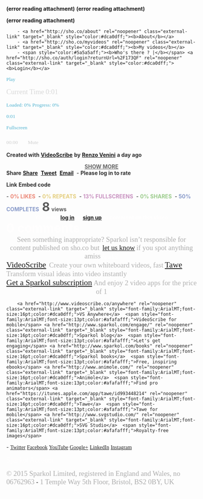 **(error reading attachment)**
 **(error reading attachment)**




 **(error reading attachment)**
 


		
		- <a href="http://sho.co/about" rel="noopener" class="external-link" target="_blank" style="color:#dca0dff;"><b>About</b></a> 
		- <a href="http://sho.co/myvideos" rel="noopener" class="external-link" target="_blank" style="color:#dca0dff;"><b>My videos</b></a> 
		- <span style="color:#5a5a5aff;"><b>Who's there ? |</b></span> <a href="http://sho.co/auth/login?returnUrl=%2F173QF" rel="noopener" class="external-link" target="_blank" style="color:#dca0dff;"><b>Login</b></a> 
		







<p style="text-align:center;margin:0">




<span style="font-family:ArialMT;font-size:10pt;color:#4eb1cfff;">Play</span>

<span style="font-family:ArialMT;font-size:14pt;color:#d8d8d8ff;">Current Time</span>
<span style="font-family:ArialMT;font-size:14pt;color:#d8d8d8ff;">0:01</span>


<span style="font-family:ArialMT;font-size:10pt;color:#4eb1cfff;">Loaded: 0%</span>
<span style="font-family:ArialMT;font-size:10pt;color:#4eb1cfff;">Progress: 0%</span>

<span style="font-family:ArialMT;font-size:10pt;color:#4eb1cfff;">0:01</span>


<span style="font-family:ArialMT;font-size:10pt;color:#4eb1cfff;">Fullscreen</span>



<span style="font-family:ArialMT;font-size:10pt;color:#cececeff;">00:00</span>
<span style="font-family:LastResort;font-size:18pt;color:#cececeff;"></span>
<span style="font-family:ArialMT;font-size:10pt;color:#cececeff;">Mute</span>


</p>






<span style="color:#2d2d2dff;"><b>Created with</b></span> <a href="http://sho.co/app/videoscribe" rel="noopener" class="external-link" target="_blank" style="color:#dca0dff;"><b>VideoScribe</b></a> <span style="color:#2d2d2dff;"><b>by</b></span> <a href="http://sho.co/user/984527" rel="noopener" class="external-link" target="_blank" style="color:#dca0dff;"><b>Renzo Venini</b></a> <span style="color:#2d2d2dff;"><b>a day ago</b></span>

<p style="text-align:center;margin:0"><a href="http://sho.co/173QF#" rel="noopener" class="external-link" target="_blank" style="color:#666666ff;"><b>SHOW MORE</b></a>
</p>
<span style="color:#2d2d2dff;"><b>Share</b></span>
		<a href="https://www.facebook.com/sharer.php?u=http://sho.co/173QF" rel="noopener" class="external-link" target="_blank" style="color:#dca0dff;"><b>Share</b></a> 
		<a href="http://twitter.com/intent/tweet?url=http://sho.co/173QF&via=SparkolHQ" rel="noopener" class="external-link" target="_blank" style="color:#dca0dff;"><b>Tweet</b></a> 
		<a href="http://sho.co/173QFmailto:?to=&Subject=Share%20a%20sho,&body=http://sho.co/173QF" rel="noopener" class="external-link" target="_blank" style="color:#dca0dff;"><b>Email</b></a> 
		- <span style="color:#2d2d2dff;"><b>Please log in to rate</b></span> 
		
		
<span style="color:#2d2d2dff;"><b>Link</b></span>
<span style="color:#2d2d2dff;"><b>Embed code</b></span>

<p style="text-align:right;margin:0">
</p>
- <span style="color:#eb8574ff;"><b>0% LIKES</b></span> 
- <span style="color:#e4ce7eff;"><b>0% REPEATS</b></span> 
- <span style="color:#c892c0ff;"><b>13% FULLSCREENS</b></span> 
- <span style="color:#9acb8aff;"><b>0% SHARES</b></span> 
- <span style="color:#8698c8ff;"><b>50% COMPLETES</b></span> 
		<span style="font-size:24pt;color:#5b5b5bff;"><b>8</b></span> <span style="color:#5b5b5bff;"><b>views</b></span> 







<p style="text-align:center;margin:0"><span style="color:#fffefeff;"><b>You must</b></span> <a href="http://sho.co/auth/login?returnUrl=%2F173QF" rel="noopener" class="external-link" target="_blank" style="color:#dca0dff;"><b>log in</b></a> <span style="color:#fffefeff;"><b>or</b></span> <a href="http://sho.co/auth/signup?returnUrl=%2F173QF" rel="noopener" class="external-link" target="_blank" style="color:#dca0dff;"><b>sign up</b></a> <span style="color:#fffefeff;"><b>to comment on this video</b></span>
</p>
<span style="font-size:24pt;color:#fffefeff;"><b>0 comments</b></span>





<p style="text-align:center;margin:0">
<span style="font-family:ArialMT;font-size:14pt;color:#acacacff;">Seen something inappropriate? Sparkol isn’t responsible for content published on sho.co but</span>  <a href="http://sho.co/173QFmailto:legal@sparkol.com?subject=Reporting%20http%3A%2F%2Fsho.co%2F173QF" rel="noopener" class="external-link" target="_blank" style="font-family:ArialMT;font-size:14pt;color:#dca0dff;">let us know</a> <span style="font-family:ArialMT;font-size:14pt;color:#acacacff;">if you spot anything amiss</span>
<a href="http://www.sparkol.com/" rel="noopener" class="external-link" target="_blank" style="font-family:ArialMT;color:#fffefeff;">Sparkol</a>
</p>
		<a href="http://www.videoscribe.co/" rel="noopener" class="external-link" target="_blank" style="font-family:ArialMT;font-size:16pt;color:#dca0dff;">VideoScribe</a>  <span style="font-family:ArialMT;font-size:14pt;color:#b1b1b1ff;">Create your own whiteboard videos, fast</span> <a href="http://www.tawe.co/" rel="noopener" class="external-link" target="_blank" style="font-family:ArialMT;font-size:16pt;color:#dca0dff;">Tawe</a>  <span style="font-family:ArialMT;font-size:14pt;color:#b1b1b1ff;">Transform visual ideas into video instantly</span> 

<p style="text-align:center;margin:0"><a href="https://my.sparkol.com/buy" rel="noopener" class="external-link" target="_blank" style="font-family:ArialMT;font-size:16pt;color:#dca0dff;">Get a Sparkol subscription</a>
<span style="font-family:ArialMT;font-size:14pt;color:#b1b1b1ff;">And enjoy 2 video apps for the price of 1</span>


</p>
		
		<a href="http://www.videoscribe.co/anywhere" rel="noopener" class="external-link" target="_blank" style="font-family:ArialMT;font-size:16pt;color:#dca0dff;">VS Anywhere</a>  <span style="font-family:ArialMT;font-size:13pt;color:#afafafff;">VideoScribe for mobile</span> <a href="http://www.sparkol.com/engage/" rel="noopener" class="external-link" target="_blank" style="font-family:ArialMT;font-size:16pt;color:#dca0dff;">Sparkol blog</a>  <span style="font-family:ArialMT;font-size:13pt;color:#afafafff;">Let's get engaging</span> <a href="http://www.sparkol.com/books" rel="noopener" class="external-link" target="_blank" style="font-family:ArialMT;font-size:16pt;color:#dca0dff;">Sparkol books</a>  <span style="font-family:ArialMT;font-size:13pt;color:#afafafff;">Free, inspiring ebooks</span> <a href="http://www.animole.com/" rel="noopener" class="external-link" target="_blank" style="font-family:ArialMT;font-size:16pt;color:#dca0dff;">Animole</a>  <span style="font-family:ArialMT;font-size:13pt;color:#afafafff;">Find pro animators</span> <a href="https://itunes.apple.com/app/tawe/id993448214" rel="noopener" class="external-link" target="_blank" style="font-family:ArialMT;font-size:16pt;color:#dca0dff;">Tawe</a>  <span style="font-family:ArialMT;font-size:13pt;color:#afafafff;">Tawe for mobile</span> <a href="http://www.svgstudio.com/" rel="noopener" class="external-link" target="_blank" style="font-family:ArialMT;font-size:16pt;color:#dca0dff;">SVG Studio</a>  <span style="font-family:ArialMT;font-size:13pt;color:#afafafff;">Royalty-free images</span>
		

<p style="text-align:center;margin:0">

</p>
- <a href="https://twitter.com/SparkolHQ" rel="noopener" class="external-link" target="_blank" style="font-family:ArialMT;color:#dca0dff;">Twitter</a> <a href="https://www.facebook.com/SparkolHQ" rel="noopener" class="external-link" target="_blank" style="font-family:ArialMT;color:#dca0dff;">Facebook</a> <a href="https://www.youtube.com/channel/UC-M3N1dBICkLMU8fTlmpgjw" rel="noopener" class="external-link" target="_blank" style="font-family:ArialMT;color:#dca0dff;">YouTube</a> <a href="https://plus.google.com/u/0/+Sparkol/posts" rel="noopener" class="external-link" target="_blank" style="font-family:ArialMT;color:#dca0dff;">Google+</a> <a href="https://www.linkedin.com/company/2755634" rel="noopener" class="external-link" target="_blank" style="font-family:ArialMT;color:#dca0dff;">LinkedIn</a> <a href="https://instagram.com/sparkolhq/" rel="noopener" class="external-link" target="_blank" style="font-family:ArialMT;color:#dca0dff;">Instagram</a> 

<p style="text-align:center;margin:0">

<a href="https://my.sparkol.com/" rel="noopener" class="external-link" target="_blank" style="font-family:ArialMT;font-size:14pt;color:#fffefeff;">Sparkol Account</a>
</p>
		<span style="font-family:ArialMT;font-size:14pt;color:#acacacff;">© 2015 Sparkol Limited, registered in England and Wales, no 06762963</span>
		- <span style="font-family:ArialMT;font-size:14pt;color:#acacacff;">1 Temple Way 5th Floor, Bristol, BS2 0BY, UK</span>

<p style="text-align:center;margin:0"><a href="http://www.sparkol.com/legal/" rel="noopener" class="external-link" target="_blank" style="font-family:ArialMT;font-size:14pt;color:#fffefeff;">Privacy and cookies</a>

</p>
